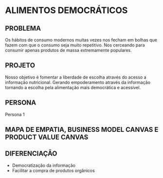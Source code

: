 # ALIMENTOS DEMOCRÁTICOS

## PROBLEMA

Os hábitos de consumo modernos muitas vezes nos fecham em bolhas que fazem com que o consumo seja muito repetitivo. Nos cerceando para consumir apenas produtos de massa extremamente populares.

## PROJETO

Nosso objetivo é fomentar a liberdade de escolha através do acesso a informação nutricional. Gerando empoderamento através da informação tornando a escolha pela alimentação mais democrática e acessível.

## PERSONA

Persona 1


## MAPA DE EMPATIA, BUSINESS MODEL CANVAS E PRODUCT VALUE CANVAS

## DIFERENCIAÇÃO

- Democratização da informação
- Facilitar a compra de produtos orgânicos
